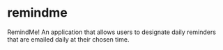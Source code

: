 # remindme
RemindMe! An application that allows users to designate daily reminders that are emailed daily at their chosen time. 
